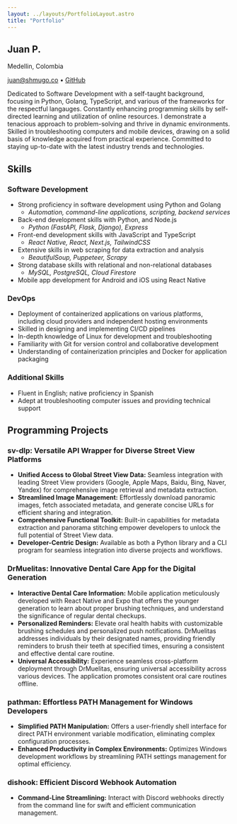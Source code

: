 ```yaml
---
layout: ../layouts/PortfolioLayout.astro
title: "Portfolio"
---
```


## Juan P.

Medellin, Colombia

<juan@shmugo.co> • [GitHub](https://github.com/shmugoh)

Dedicated to Software Development with a self-taught background, focusing in Python, Golang, TypeScript, and various of the frameworks for the respectful langauges. Constantly enhancing programming skills by self-directed learning and utilization of online resources. I demonstrate a tenacious approach to problem-solving and thrive in dynamic environments. Skilled in troubleshooting computers and mobile devices, drawing on a solid basis of knowledge acquired from practical experience. Committed to staying up-to-date with the latest industry trends and technologies.

## Skills

### Software Development

- Strong proficiency in software development using Python and Golang
  - _Automation, command-line applications, scripting, backend services_
- Back-end development skills with Python, and Node.js
  - _Python (FastAPI, Flask, Django), Express_
- Front-end development skills with JavaScript and TypeScript
  - _React Native, React, Next.js, TailwindCSS_
- Extensive skills in web scraping for data extraction and analysis
  - _BeautifulSoup, Puppeteer, Scrapy_
- Strong database skills with relational and non-relational databases
  - _MySQL, PostgreSQL, Cloud Firestore_
- Mobile app development for Android and iOS using React Native

### DevOps

- Deployment of containerized applications on various platforms, including cloud providers and independent hosting environments
- Skilled in designing and implementing CI/CD pipelines
- In-depth knowledge of Linux for development and troubleshooting
- Familiarity with Git for version control and collaborative development
- Understanding of containerization principles and Docker for application packaging

### Additional Skills

- Fluent in English; native proficiency in Spanish
- Adept at troubleshooting computer issues and providing technical support

## Programming Projects

### sv-dlp: Versatile API Wrapper for Diverse Street View Platforms

- **Unified Access to Global Street View Data:** Seamless integration with leading Street View providers (Google, Apple Maps, Baidu, Bing, Naver, Yandex) for comprehensive image retrieval and metadata extraction.
- **Streamlined Image Management:** Effortlessly download panoramic images, fetch associated metadata, and generate concise URLs for efficient sharing and integration.
- **Comprehensive Functional Toolkit:** Built-in capabilities for metadata extraction and panorama stitching empower developers to unlock the full potential of Street View data.
- **Developer-Centric Design:** Available as both a Python library and a CLI program for seamless integration into diverse projects and workflows.

### DrMuelitas: Innovative Dental Care App for the Digital Generation

- **Interactive Dental Care Information:** Mobile application meticulously developed with React Native and Expo that offers the younger generation to learn about proper brushing techniques, and understand the significance of regular dental checkups.
- **Personalized Reminders:** Elevate oral health habits with customizable brushing schedules and personalized push notifications. DrMuelitas addresses individuals by their designated names, providing friendly reminders to brush their teeth at specified times, ensuring a consistent and effective dental care routine.
- **Universal Accessibility:** Experience seamless cross-platform deployment through DrMuelitas, ensuring universal accessibility across various devices. The application promotes consistent oral care routines offline.

### pathman: Effortless PATH Management for Windows Developers

- **Simplified PATH Manipulation:** Offers a user-friendly shell interface for direct PATH environment variable modification, eliminating complex configuration processes.
- **Enhanced Productivity in Complex Environments:** Optimizes Windows development workflows by streamlining PATH settings management for optimal efficiency.

### dishook: Efficient Discord Webhook Automation

- **Command-Line Streamlining:** Interact with Discord webhooks directly from the command line for swift and efficient communication management.

<!-- ## Experience -->

<!-- ## Education -->
